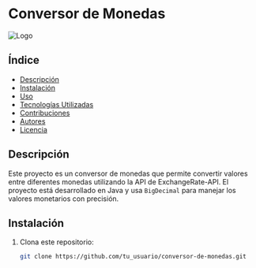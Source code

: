 # Conversor de Monedas

![Logo](https://link_a_tu_logo.png)

## Índice

- [Descripción](#descripción)
- [Instalación](#instalación)
- [Uso](#uso)
- [Tecnologías Utilizadas](#tecnologías-utilizadas)
- [Contribuciones](#contribuciones)
- [Autores](#autores)
- [Licencia](#licencia)

## Descripción

Este proyecto es un conversor de monedas que permite convertir valores entre diferentes monedas utilizando la API de ExchangeRate-API. El proyecto está desarrollado en Java y usa `BigDecimal` para manejar los valores monetarios con precisión.

## Instalación

1. Clona este repositorio:
   ```sh
   git clone https://github.com/tu_usuario/conversor-de-monedas.git
